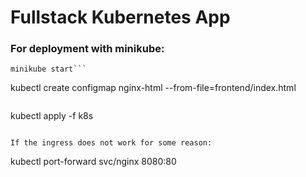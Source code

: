 # Fullstack Kubernetes App

### For deployment with minikube:

```
minikube start```

```
kubectl create configmap nginx-html --from-file=frontend/index.html
```

```
kubectl apply -f k8s
```

If the ingress does not work for some reason: 
```
kubectl port-forward svc/nginx 8080:80
```